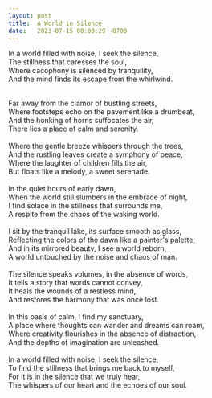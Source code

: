 ```yaml
---
layout: post
title:  A World in Silence
date:   2023-07-15 00:00:29 -0700
---
```

In a world filled with noise, I seek the silence,
<br>
The stillness that caresses the soul,
<br>
Where cacophony is silenced by tranquility,
<br>
And the mind finds its escape from the whirlwind.
<br>

<br>
Far away from the clamor of bustling streets,
<br>
Where footsteps echo on the pavement like a drumbeat,
<br>
And the honking of horns suffocates the air,
<br>
There lies a place of calm and serenity.
<br>

<br>
Where the gentle breeze whispers through the trees,
<br>
And the rustling leaves create a symphony of peace,
<br>
Where the laughter of children fills the air,
<br>
But floats like a melody, a sweet serenade.
<br>

<br>
In the quiet hours of early dawn,
<br>
When the world still slumbers in the embrace of night,
<br>
I find solace in the stillness that surrounds me,
<br>
A respite from the chaos of the waking world.
<br>

<br>
I sit by the tranquil lake, its surface smooth as glass,
<br>
Reflecting the colors of the dawn like a painter's palette,
<br>
And in its mirrored beauty, I see a world reborn,
<br>
A world untouched by the noise and chaos of man.
<br>

<br>
The silence speaks volumes, in the absence of words,
<br>
It tells a story that words cannot convey,
<br>
It heals the wounds of a restless mind,
<br>
And restores the harmony that was once lost.
<br>

<br>
In this oasis of calm, I find my sanctuary,
<br>
A place where thoughts can wander and dreams can roam,
<br>
Where creativity flourishes in the absence of distraction,
<br>
And the depths of imagination are unleashed.
<br>

<br>
In a world filled with noise, I seek the silence,
<br>
To find the stillness that brings me back to myself,
<br>
For it is in the silence that we truly hear,
<br>
The whispers of our heart and the echoes of our soul.